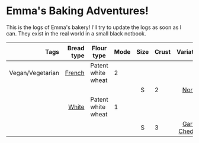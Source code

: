 # Emma's Baking Adventures!
This is the logs of Emma's bakery! I'll try to update the logs as soon as I can. They exist in the real world in a small black notbook.

| Tags        		| Bread type 	| Flour type         	| Mode 	| Size 	| Crust | Variation 				| Attempt 	             |
|-----------: 		|-----------:	|--------------------	|------	|:----:	|-------|----------:				|---------	             |
|Vegan/Vegetarian	|[French](French)|Patent white wheat    |  2   	|     	  	|           				|           |            |         	     
|            		|            	|                    	|   	|  S    |  2    |[Normal](French/Normal)  		|[1](French/Normal/1.md)|
|			|[White](White) |Patent white wheat	|  1	|	|	|					|		|	    
|            		|            	|                    	|    	|  S   	|  3    |[Garlic-Cheddar](White/Garlic-cheddar) |[1](White/Garlic-cheddar/1.md)|
